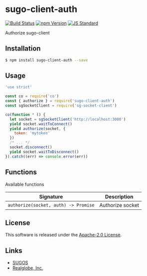 sugo-client-auth
==========

<!---
This file is generated by ape-tmpl. Do not update manually.
--->

<!-- Badge Start -->
<a name="badges"></a>

[![Build Status][bd_travis_shield_url]][bd_travis_url]
[![npm Version][bd_npm_shield_url]][bd_npm_url]
[![JS Standard][bd_standard_shield_url]][bd_standard_url]

[bd_repo_url]: https://github.com/realglobe-Inc/sugo-client-auth
[bd_travis_url]: http://travis-ci.org/realglobe-Inc/sugo-client-auth
[bd_travis_shield_url]: http://img.shields.io/travis/realglobe-Inc/sugo-client-auth.svg?style=flat
[bd_travis_com_url]: http://travis-ci.com/realglobe-Inc/sugo-client-auth
[bd_travis_com_shield_url]: https://api.travis-ci.com/realglobe-Inc/sugo-client-auth.svg?token=
[bd_license_url]: https://github.com/realglobe-Inc/sugo-client-auth/blob/master/LICENSE
[bd_codeclimate_url]: http://codeclimate.com/github/realglobe-Inc/sugo-client-auth
[bd_codeclimate_shield_url]: http://img.shields.io/codeclimate/github/realglobe-Inc/sugo-client-auth.svg?style=flat
[bd_codeclimate_coverage_shield_url]: http://img.shields.io/codeclimate/coverage/github/realglobe-Inc/sugo-client-auth.svg?style=flat
[bd_gemnasium_url]: https://gemnasium.com/realglobe-Inc/sugo-client-auth
[bd_gemnasium_shield_url]: https://gemnasium.com/realglobe-Inc/sugo-client-auth.svg
[bd_npm_url]: http://www.npmjs.org/package/sugo-client-auth
[bd_npm_shield_url]: http://img.shields.io/npm/v/sugo-client-auth.svg?style=flat
[bd_standard_url]: http://standardjs.com/
[bd_standard_shield_url]: https://img.shields.io/badge/code%20style-standard-brightgreen.svg

<!-- Badge End -->


<!-- Description Start -->
<a name="description"></a>

Authorize sugo-client

<!-- Description End -->


<!-- Overview Start -->
<a name="overview"></a>



<!-- Overview End -->


<!-- Sections Start -->
<a name="sections"></a>

<!-- Section from "doc/guides/01.Installation.md.hbs" Start -->

<a name="section-doc-guides-01-installation-md"></a>

Installation
-----

```bash
$ npm install sugo-client-auth --save
```


<!-- Section from "doc/guides/01.Installation.md.hbs" End -->

<!-- Section from "doc/guides/02.Usage.md.hbs" Start -->

<a name="section-doc-guides-02-usage-md"></a>

Usage
---------

```javascript
'use strict'

const co = require('co')
const { authorize } = require('sugo-client-auth')
const sgSocketClient = require('sg-socket-client')

co(function * () {
  let socket = sgSocketClient('http://localhost:3000')
  yield socket.waitToConnect()
  yield authorize(socket, {
    token: 'mytoken'
  })
  /* ... */
  socket.disconnect()
  yield socket.waitToDisconnect()
}).catch((err) => console.error(err))

```


<!-- Section from "doc/guides/02.Usage.md.hbs" End -->

<!-- Section from "doc/guides/03.Functions.md.hbs" Start -->

<a name="section-doc-guides-03-functions-md"></a>

Functions
---------

Available functions

| Signature | Description |
| ---- | ----------- |
| `authorize(socket, auth) -> Promise` | Authorize socket |


<!-- Section from "doc/guides/03.Functions.md.hbs" End -->


<!-- Sections Start -->


<!-- LICENSE Start -->
<a name="license"></a>

License
-------
This software is released under the [Apache-2.0 License](https://github.com/realglobe-Inc/sugo-client-auth/blob/master/LICENSE).

<!-- LICENSE End -->


<!-- Links Start -->
<a name="links"></a>

Links
------

+ [SUGOS][sugos_url]
+ [Realglobe, Inc.][realglobe,_inc__url]

[sugos_url]: https://github.com/realglobe-Inc/sugos
[realglobe,_inc__url]: http://realglobe.jp

<!-- Links End -->
